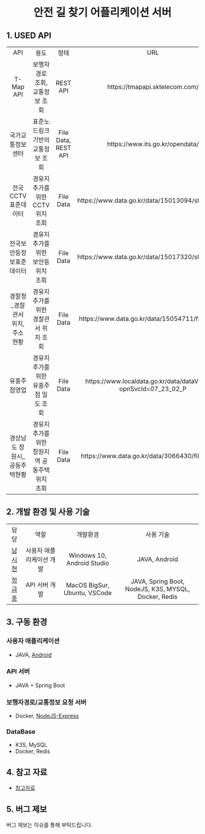 <div align="center">    
 
# 안전 길 찾기 어플리케이션 서버  
         
</div>
       
## 1. USED API
<table>
  <tr>
   <td align="center">API</a></td>
   <td align="center">용도</td>
   <td align="center">형태</td>
   <td align="center">URL</td>
  </tr>
  <tr>
   <td align="center">T-Map API</a></td>
   <td align="center"><a>보행자 경로 조회, 교통정보 조회 </a></td>
   <td align="center"><a>REST API</a></td>
   <td align="center"><a>https://tmapapi.sktelecom.com/</a></td>
  </tr>
  <tr>
   <td align="center">국가교통정보센터</a></td>
   <td align="center"><a>표준노드링크 기반의 교통정보 조회</a></td>
   <td align="center"><a>File Data, REST API</a></td>
   <td align="center"><a>https://www.its.go.kr/opendata/</a></td>
  </tr>
  <tr>
   <td align="center">전국CCTV표준데이터</a></td>
   <td align="center"><a>경유지 추가를 위한 CCTV 위치 조회</a></td>
   <td align="center"><a>File Data</a></td>
   <td align="center"><a>https://www.data.go.kr/data/15013094/standard.do</a></td>
  </tr>
  <tr>
   <td align="center">전국보안등정보표준데이터</a></td>
   <td align="center"><a>경유지 추가를 위한 보안등 위치 조회</a></td>
   <td align="center"><a>File Data</a></td>
   <td align="center"><a>https://www.data.go.kr/data/15017320/standard.do</a></td>
  </tr>
   <tr>
   <td align="center">경찰청_경찰관서 위치, 주소 현황</a></td>
   <td align="center"><a>경유지 추가를 위한 경찰관서 위치 조회 </a></td>
   <td align="center"><a>File Data</a></td>
   <td align="center"><a>https://www.data.go.kr/data/15054711/fileData.do</a></td>
      <tr>
   <td align="center">유흥주점영업</a></td>
   <td align="center"><a>경유지 추가를 위한 유흥주점 밀도 조회</a></td>
   <td align="center"><a>File Data</a></td>
   <td align="center"><a>https://www.localdata.go.kr/data/dataView.do?opnSvcId=07_23_02_P</a></td>
      <tr>
   <td align="center">경상남도 창원시_공동주택현황</a></td>
   <td align="center"><a>경유지 추가를 위한 창원지역 공동주택 위치 조회</a></td>
   <td align="center"><a>File Data</a></td>
   <td align="center"><a>https://www.data.go.kr/data/3066430/fileData.do</a></td>
  </tr>
 </table>

## 2. 개발 환경 및 사용 기술
<table>
  <tr>
   <td align="center">담당</a></td>
   <td align="center">역할</td>
   <td align="center">개발환경</td>
   <td align="center">사용 기술</td>
  </tr>
  <tr>
   <td align="center"> <a href="https://github.com/nsih"> 남시현 </a></td>
   <td align="center"><a> 사용자 애플리케이션 개발 </a></td>
   <td align="center"><a>Windows 10, Android Studio</a></td>
   <td align="center"><a>JAVA, Android</a></td>
  </tr>
    <tr>
   <td align="center"> <a href="https://github.com/Floodnut">정금종 </a></td>
   <td align="center"><a> API 서버 개발 </a></td>
   <td align="center"><a>MacOS BigSur, Ubuntu, VSCode</a></td>
   <td align="center"><a>JAVA, Spring Boot, NodeJS, K3S, MYSQL, Docker, Redis</a></td>
  </tr>
 </table>

## 3. 구동 환경
### 사용자 애플리케이션
- JAVA, [Android](https://github.com/nsih/Find_Path_Application)
### API 서버
- JAVA + Spring Boot
### 보행자경로/교통정보 요청 서버
- Docker, [NodeJS-Express](https://github.com/Floodnut/nodejs-server-1)
### DataBase
- K3S, MySQL
- Docker, Redis

## 4. 참고 자료
- [참고자료]()

## 5. 버그 제보
버그 제보는 이슈를 통해 부탁드립니다.
